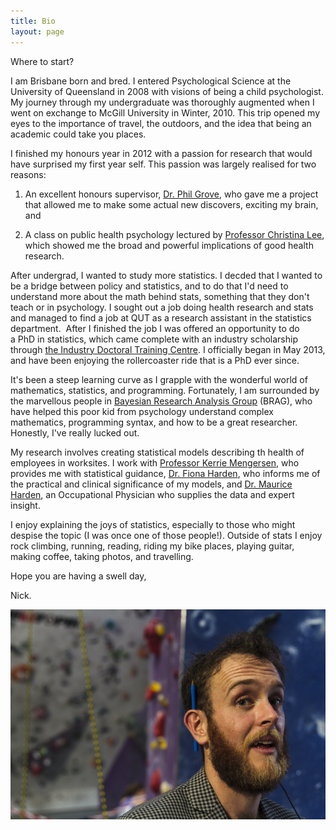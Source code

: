 ```yaml
---
title: Bio
layout: page
---
```


Where to start?

I am Brisbane born and bred. I entered Psychological Science at the University of Queensland in 2008 with visions of being a child psychologist. My journey through my undergraduate was thoroughly augmented when I went on exchange to McGill University in Winter, 2010. This trip opened my eyes to the importance of travel, the outdoors, and the idea that being an academic could take you places.

I finished my honours year in 2012 with a passion for research that would have surprised my first year self. This passion was largely realised for two reasons:

1. An excellent honours supervisor, [Dr. Phil Grove](https://www.psy.uq.edu.au/directory/index.html?id=1118), who gave me a project that allowed me to make some actual new discovers, exciting my brain, and 

2. A class on public health psychology lectured by [Professor Christina Lee](https://www.psy.uq.edu.au/directory/index.html?id=734), which showed me the broad and powerful implications of good health research.

After undergrad, I wanted to study more statistics. I decded that I wanted to be a bridge between policy and statistics, and to do that I'd need to understand more about the math behind stats, something that they don't teach or in psychology. I sought out a job doing health research and stats and managed to find a job at QUT as a research assistant in the statistics department.  After I finished the job I was offered an opportunity to do a PhD in statistics, which came complete with an industry scholarship through [the Industry Doctoral Training Centre](https://www.atn.edu.au/industry/IDTC/). I officially began in May 2013, and have been enjoying the rollercoaster ride that is a PhD ever since.

It's been a steep learning curve as I grapple with the wonderful world of mathematics, statistics, and programming. Fortunately, I am surrounded by the marvellous people in [Bayesian Research Analysis Group](http://bragqut.wordpress.com) (BRAG), who have helped this poor kid from psychology understand complex mathematics, programming syntax, and how to be a great researcher. Honestly, I've really lucked out.

My research involves creating statistical models describing th health of employees in worksites. I work with [Professor Kerrie Mengersen](http://staff.qut.edu.au/staff/mengerse/), who provides me with statistical guidance, [Dr. Fiona Harden](http://staff.qut.edu.au/staff/harden/), who informs me of the practical and clinical significance of my models, and [Dr. Maurice Harden](http://www.industrialmedicine.com.au/about-us.html), an Occupational Physician who supplies the data and expert insight.

I enjoy explaining the joys of statistics, especially to those who might despise the topic (I was once one of those people!). Outside of stats I enjoy rock climbing, running, reading, riding my bike places, playing guitar, making coffee, taking photos, and travelling.

Hope you are having a swell day,

Nick.

<p>
<img src="/assets/nick_lead_comp_headshot_2015.jpg" alt="Me.">
</p>
